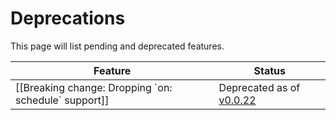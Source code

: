 # Deprecations

This page will list pending and deprecated features.

Feature|Status
-|-
[[Breaking change: Dropping \`on: schedule\` support]]|Deprecated as of [v0.0.22](https://github.com/check-spelling/check-spelling/releases/tag/v0.0.22)
